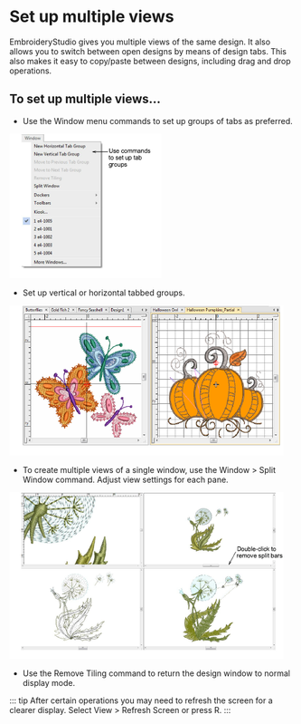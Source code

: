 # Set up multiple views

EmbroideryStudio gives you multiple views of the same design. It also allows you to switch between open designs by means of design tabs. This also makes it easy to copy/paste between designs, including drag and drop operations.

## To set up multiple views...

- Use the Window menu commands to set up groups of tabs as preferred.

![WindowMenu.png](assets/WindowMenu.png)

- Set up vertical or horizontal tabbed groups.

![DesignTabsSplitScreen.png](assets/DesignTabsSplitScreen.png)

- To create multiple views of a single window, use the Window > Split Window command. Adjust view settings for each pane.

![SplitWindow.png](assets/SplitWindow.png)

- Use the Remove Tiling command to return the design window to normal display mode.

::: tip
After certain operations you may need to refresh the screen for a clearer display. Select View > Refresh Screen or press R.
:::
